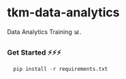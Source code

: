 # tkm-data-analytics
Data Analytics Training 📊.

### Get Started ⚡⚡⚡
```python
  pip install -r requirements.txt
```
